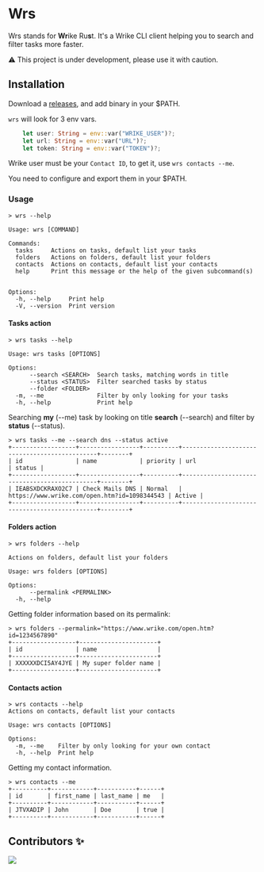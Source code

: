 # Wrs

Wrs stands for **Wr**ike Ru**s**t. It's a Wrike CLI client helping you to search and filter tasks more faster.

⚠️ This project is under development, please use it with caution.

## Installation

Download a [releases](https://github.com/LeBaronDeCharlus/wrs/releases), and add binary in your $PATH.

`wrs` will look for 3 env vars.
```rust
    let user: String = env::var("WRIKE_USER")?;
    let url: String = env::var("URL")?;
    let token: String = env::var("TOKEN")?;
```

Wrike user must be your `Contact ID`, to get it, use `wrs contacts --me`.

You need to configure and export them in your $PATH.

### Usage

```shell
> wrs --help

Usage: wrs [COMMAND]

Commands:
  tasks     Actions on tasks, default list your tasks
  folders   Actions on folders, default list your folders
  contacts  Actions on contacts, default list your contacts
  help      Print this message or the help of the given subcommand(s)


Options:
  -h, --help     Print help
  -V, --version  Print version

```

#### Tasks action

```shell
> wrs tasks --help

Usage: wrs tasks [OPTIONS]

Options:
      --search <SEARCH>  Search tasks, matching words in title
      --status <STATUS>  Filter searched tasks by status
      --folder <FOLDER>
  -m, --me               Filter by only looking for your tasks
  -h, --help             Print help
```

Searching **my** (--me) task by looking on title **search** (--search) and filter by **status** (--status).

```shell
> wrs tasks --me --search dns --status active
+------------------+-----------------+----------+----------------------------------------------+--------+
| id               | name            | priority | url                                          | status |
+------------------+-----------------+----------+----------------------------------------------+--------+
| IEABSXDCKRAXO2C7 | Check Mails DNS | Normal   | https://www.wrike.com/open.htm?id=1098344543 | Active |
+------------------+-----------------+----------+----------------------------------------------+--------+
```

#### Folders action

```shell
> wrs folders --help

Actions on folders, default list your folders

Usage: wrs folders [OPTIONS]

Options:
      --permalink <PERMALINK>  
  -h, --help
```

Getting folder information based on its permalink:

```shell
> wrs folders --permalink="https://www.wrike.com/open.htm?id=1234567890"
+------------------+----------------------+
| id               | name                 |
+------------------+----------------------+
| XXXXXXDCI5AY4JYE | My super folder name |
+------------------+----------------------+
```

#### Contacts action

```shell
> wrs contacts --help
Actions on contacts, default list your contacts

Usage: wrs contacts [OPTIONS]

Options:
  -m, --me    Filter by only looking for your own contact
  -h, --help  Print help
```

Getting my contact information.

```shell
> wrs contacts --me
+----------+------------+-----------+------+
| id       | first_name | last_name | me   |
+----------+------------+-----------+------+
| JTVXADIP | John       | Doe       | true |
+----------+------------+-----------+------+
```

## Contributors ✨
<a href="https://github.com/LeBaronDeCharlus/wrs/graphs/contributors">
  <img src="https://contrib.rocks/image?repo=LeBaronDeCharlus/wrs" />
</a>
